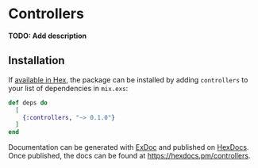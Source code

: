 # Controllers

**TODO: Add description**

## Installation

If [available in Hex](https://hex.pm/docs/publish), the package can be installed
by adding `controllers` to your list of dependencies in `mix.exs`:

```elixir
def deps do
  [
    {:controllers, "~> 0.1.0"}
  ]
end
```

Documentation can be generated with [ExDoc](https://github.com/elixir-lang/ex_doc)
and published on [HexDocs](https://hexdocs.pm). Once published, the docs can
be found at <https://hexdocs.pm/controllers>.

